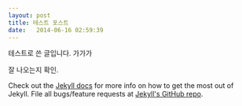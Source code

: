 ```yaml
---
layout: post
title: 테스트 포스트
date:   2014-06-16 02:59:39
---
```


테스트로 쓴 글입니다. 가가가

잘 나오는지 확인.

Check out the [Jekyll docs][jekyll] for more info on how to get the most out of Jekyll. File all bugs/feature requests at [Jekyll's GitHub repo][jekyll-gh].

[jekyll-gh]: https://github.com/jekyll/jekyll
[jekyll]:    http://jekyllrb.com